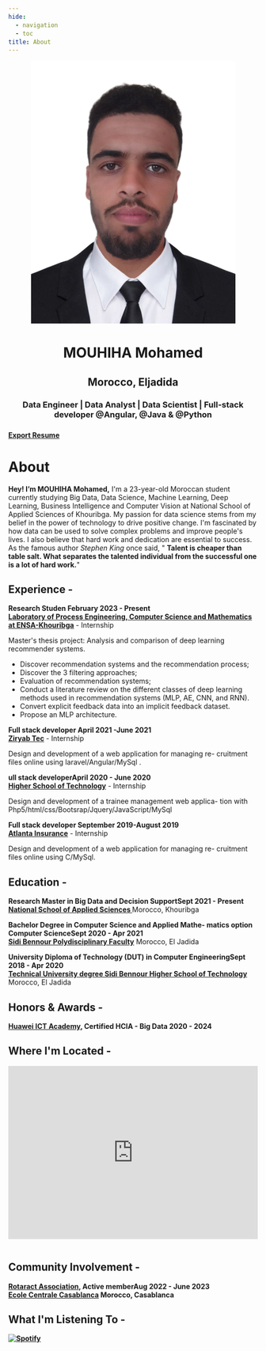 ```yaml
---
hide:
  - navigation
  - toc
title: About
---
```


<link rel="stylesheet" href="../../stylesheets/home/about.css">

<script src="https://kit.fontawesome.com/79ff35ecec.js" crossorigin="anonymous"></script>

<div class="stuff">
  <div class="sidebarparent">
    <div class="sidebar">
     <center>
     <p><img src="assets/images/photo.jpg" alt="Profile Picture" class="profilepic"></p>
      <h1>MOUHIHA Mohamed</h1>
      <h2>Morocco, Eljadida</h2>
      <h3>Data Engineer | Data Analyst  | Data Scientist | Full-stack developer @Angular, @Java & @Python<h3>
      <div class="socials">
       <a href="https://www.linkedin.com/in/mouhiha-mohamed-a0657b1a3/" class="ln" style=" color: inherit;" title="Linked In - Mouhiha Mohamed"><i class="fab fa-linkedin"></i></a>
       <a href="https://github.com/mouhihaMohamed702" class="git" style=" color: inherit;" title="Github - mouhihaMohamed702"><i class="fab fa-github"></i></a>
       <a href="https://twitter.com/Mouhiha Mohamed" class="twitter" style=" color: inherit;" title="Twitter - @Mouhiha Mohamed"><i class="fa fa-twitter"></i></a>
       <a href="https://web.facebook.com/Mouhiha Mohamed/" class="ln" style=" color: inherit;" title="Facebook - Mouhiha Mohamed"><i class="fab fa-facebook"></i></a>
       <a href="mailto:<mouhihamohamed@gmail.com>" class="email" style=" color: inherit;" title="Email - mouhihamohamed@gmail.com"><i class="fas fa-paper-plane"></i></a>
      </div>
     </center>
    </div>
  </div>
  <div class="stuff__container">
    <div class="stuff__content">
     <span class="resume" style=" color: inherit;"><a href="https://drive.google.com/file/d/17guhLbNYMGDpqxXlxAy_PILrZZ6hwk_N/view?usp=sharing"><strong>Export Resume </strong><i class="far fa-file-alt"></i>
     </a></span><h1>About</h1>
      <div class="underline"></div>
      <p><strong>Hey! I’m MOUHIHA Mohamed,</strong> I'm a 23-year-old Moroccan student currently studying Big Data, Data Science, Machine Learning, Deep Learning, Business Intelligence and Computer Vision at National School of Applied Sciences of Khouribga.
      My passion for data science stems from my belief in the power of technology to drive positive change. I'm fascinated by how data can be used to solve complex problems and improve people's lives. I also believe that hard work and dedication are essential to success. As the famous author <i>Stephen King</i> once said, " <strong>Talent is cheaper than table salt. What separates the talented individual from the successful one is a lot of hard work.</strong>"</p>
     <h2><i class="fas fa-briefcase"></i> Experience -</h2>
     <p><strong>Research Studen <span class="date" style=" color: inherit;">February 2023 - Present</span><br><a href="https://www.linkedin.com/company/lipim/about/">Laboratory of Process Engineering, Computer Science and Mathematics at ENSA-Khouribga</a></strong> - Internship</p>
      <p>Master's thesis project: Analysis and comparison of deep learning recommender systems.
      <ul>
<li> Discover recommendation systems and the recommendation process;
<li> Discover the 3 filtering approaches;
<li> Evaluation of recommendation systems;
<li> Conduct a literature review on the different classes of deep learning methods used in recommendation systems (MLP, AE, CNN, and RNN).
<li>Convert explicit feedback data into an implicit feedback dataset.
<li>Propose an MLP architecture.
</ul>
      </p>
      <p><strong>Full stack developer <span class="date" style=" color: inherit;">April 2021 -June 2021</span><br><a href="https://www.linkedin.com/company/ziryabtec/">Ziryab Tec</strong></a> - Internship</p>
      <p>Design and development of a web application for managing re-
cruitment files online using laravel/Angular/MySql .</p>
      <p><strong>ull stack developer<span class="date" style=" color: inherit;">April 2020 -
June 2020</span><br><a href="https://www.ucd.ac.ma/universite/etablissements/ecole-superieure-de-technologie/">Higher School of Technology</strong></a> - Internship</p>
      <p>
      Design and development of a trainee management web applica-
tion with Php5/html/css/Bootsrap/Jquery/JavaScript/MySql
      </p>
       <p><strong>Full stack developer <span class="date" style=" color: inherit;">September
2019-August
2019</span><br><a href="https://www.linkedin.com/company/atlanta-group-uk/">Atlanta Insurance</strong></a> - Internship</p>
      <p>Design and development of a web application for managing re-
cruitment files online using C/MySql.</p>
     <h2><i class="fas fa-graduation-cap"></i> Education -</h2>
      <p><strong>Research Master in Big Data and Decision Support<span class="date" style=" color: inherit;">Sept 2021 - Present</span><br><a href="https://ensak.usms.ac.ma/">National School of Applied Sciences </a></strong> Morocco, Khouribga</p><p> </p>
      <p><strong>Bachelor Degree in Computer Science and Applied Mathe-
matics option Computer Science<span class="date" style=" color: inherit;">Sept 2020 - Apr 2021</span><br><a href="https://www.ucd.ac.ma/universite/etablissements/">Sidi Bennour Polydisciplinary Faculty</a></strong> Morocco, El Jadida</p>
 <p><strong>University Diploma of Technology (DUT) in Computer
Engineering<span class="date" style=" color: inherit;">Sept 2018 - Apr 2020</span><br><a href="https://www.ucd.ac.ma/universite/etablissements/ecole-superieure-de-technologie/">Technical University degree 
Sidi Bennour Higher School of Technology</a></strong> Morocco, El Jadida</p>
     <h2><i class="fas fa-award"></i> Honors & Awards -</h2>
      <p><strong><a href="https://www.linkedin.com/company/techinnov-days/">Huawei ICT Academy</a>, Certified HCIA - Big Data <span class="date" style=" color: inherit;"> 2020 - 2024</span><br>
     <h2><i class="fas fa-map-marker-alt"></i> Where I'm Located -</h2>
      <center>
        <iframe width="100%" height="350" style="margin-bottom: 12px; border:0 " loading="lazy" allowfullscreen src="https://www.google.com/maps/embed?pb=!1m18!1m12!1m3!1d1361.5948895595536!2d-8.507329883840927!3d33.245581780820854!2m3!1f0!2f0!3f0!3m2!1i1024!2i768!4f13.1!3m3!1m2!1s0xdaf1a69db96d39b%3A0xc37626dfc33ad1a3!2sEl%20Jadida%2C%20Morocco!5e0!3m2!1sen!2s!4v1621635093506!5m2!1sen!2s"></iframe> 
      </center>
     <h2><i class="fas fa-city"></i> Community Involvement -</h2>
      <p><strong><a href="https://web.facebook.com/Rotaract.ENSAKH/?_rdc=1&_rdr">Rotaract Association</a>, Active member<span class="date" style=" color: inherit;">Aug 2022 - June 2023</span><br><a href="http://www.centrale-casablanca.ma/fr/">Ecole Centrale Casablanca</a></strong> Morocco, Casablanca</p><p> </p>
     <h2><i class="fas fa-headphones-alt"></i> What I'm Listening To -</h2>
      <p class="music">
       <a href="https://open.spotify.com/user/31mvzj3gzwywq54tvf2ofmw2z3ju">
        <img src="https://novatorem-oqoqm52ci-twarner491.vercel.app/api/spotify" alt="Spotify">
       </a>
    </div>
  </div>
</div>


